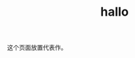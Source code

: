 ﻿---
layout: page
title: "hallo"
description: "代表作"
header-img: "img/zhihu.jpg"
---

这个页面放置代表作。






